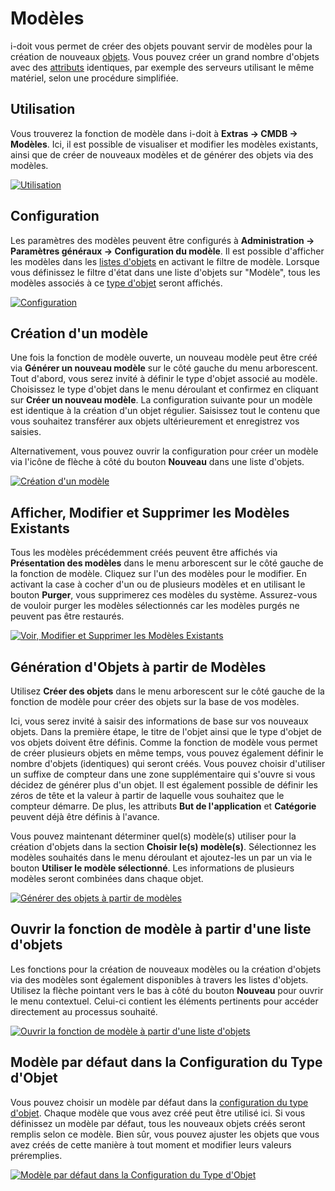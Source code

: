 # Modèles

i-doit vous permet de créer des objets pouvant servir de modèles pour la création de nouveaux [objets](../glossary.md). Vous pouvez créer un grand nombre d'objets avec des [attributs](../glossary.md) identiques, par exemple des serveurs utilisant le même matériel, selon une procédure simplifiée.

Utilisation
----------

Vous trouverez la fonction de modèle dans i-doit à **Extras → CMDB → Modèles**. Ici, il est possible de visualiser et modifier les modèles existants, ainsi que de créer de nouveaux modèles et de générer des objets via des modèles.

[![Utilisation](../assets/images/en/efficient-documentation/templates/1-te.png)](../assets/images/en/efficient-documentation/templates/1-te.png)

Configuration
-------------

Les paramètres des modèles peuvent être configurés à **Administration → Paramètres généraux → Configuration du modèle**. Il est possible d'afficher les modèles dans les [listes d'objets](../basics/object-list/index.md) en activant le filtre de modèle. Lorsque vous définissez le filtre d'état dans une liste d'objets sur "Modèle", tous les modèles associés à ce [type d'objet](../basics/structure-of-the-it-documentation.md) seront affichés.

[![Configuration](../assets/images/en/efficient-documentation/templates/2-te.png)](../assets/images/en/efficient-documentation/templates/2-te.png)

Création d'un modèle
-------------------

Une fois la fonction de modèle ouverte, un nouveau modèle peut être créé via **Générer un nouveau modèle** sur le côté gauche du menu arborescent. Tout d'abord, vous serez invité à définir le type d'objet associé au modèle. Choisissez le type d'objet dans le menu déroulant et confirmez en cliquant sur **Créer un nouveau modèle**. La configuration suivante pour un modèle est identique à la création d'un objet régulier. Saisissez tout le contenu que vous souhaitez transférer aux objets ultérieurement et enregistrez vos saisies.

Alternativement, vous pouvez ouvrir la configuration pour créer un modèle via l'icône de flèche à côté du bouton **Nouveau** dans une liste d'objets.

[![Création d'un modèle](../assets/images/en/efficient-documentation/templates/3-te.png)](../assets/images/en/efficient-documentation/templates/3-te.png)

Afficher, Modifier et Supprimer les Modèles Existants
-----------------------------------------------------

Tous les modèles précédemment créés peuvent être affichés via **Présentation des modèles** dans le menu arborescent sur le côté gauche de la fonction de modèle. Cliquez sur l'un des modèles pour le modifier. En activant la case à cocher d'un ou de plusieurs modèles et en utilisant le bouton **Purger**, vous supprimerez ces modèles du système. Assurez-vous de vouloir purger les modèles sélectionnés car les modèles purgés ne peuvent pas être restaurés.

[![Voir, Modifier et Supprimer les Modèles Existants](../assets/images/en/efficient-documentation/templates/4-te.png)](../assets/images/en/efficient-documentation/templates/4-te.png)

Génération d'Objets à partir de Modèles
----------------------------------------

Utilisez **Créer des objets** dans le menu arborescent sur le côté gauche de la fonction de modèle pour créer des objets sur la base de vos modèles.

Ici, vous serez invité à saisir des informations de base sur vos nouveaux objets. Dans la première étape, le titre de l'objet ainsi que le type d'objet de vos objets doivent être définis. Comme la fonction de modèle vous permet de créer plusieurs objets en même temps, vous pouvez également définir le nombre d'objets (identiques) qui seront créés. Vous pouvez choisir d'utiliser un suffixe de compteur dans une zone supplémentaire qui s'ouvre si vous décidez de générer plus d'un objet. Il est également possible de définir les zéros de tête et la valeur à partir de laquelle vous souhaitez que le compteur démarre. De plus, les attributs **But de l'application** et **Catégorie** peuvent déjà être définis à l'avance.

Vous pouvez maintenant déterminer quel(s) modèle(s) utiliser pour la création d'objets dans la section **Choisir le(s) modèle(s)**. Sélectionnez les modèles souhaités dans le menu déroulant et ajoutez-les un par un via le bouton **Utiliser le modèle sélectionné**. Les informations de plusieurs modèles seront combinées dans chaque objet.

[![Générer des objets à partir de modèles](../assets/images/en/efficient-documentation/templates/5-te.png)](../assets/images/en/efficient-documentation/templates/5-te.png)

Ouvrir la fonction de modèle à partir d'une liste d'objets
-----------------------------------------------------------

Les fonctions pour la création de nouveaux modèles ou la création d'objets via des modèles sont également disponibles à travers les listes d'objets. Utilisez la flèche pointant vers le bas à côté du bouton **Nouveau** pour ouvrir le menu contextuel. Celui-ci contient les éléments pertinents pour accéder directement au processus souhaité.

[![Ouvrir la fonction de modèle à partir d'une liste d'objets](../assets/images/en/efficient-documentation/templates/6-te.png)](../assets/images/en/efficient-documentation/templates/6-te.png)

Modèle par défaut dans la Configuration du Type d'Objet
-------------------------------------------------

Vous pouvez choisir un modèle par défaut dans la [configuration du type d'objet](../basics/custom-object-types.md). Chaque modèle que vous avez créé peut être utilisé ici. Si vous définissez un modèle par défaut, tous les nouveaux objets créés seront remplis selon ce modèle. Bien sûr, vous pouvez ajuster les objets que vous avez créés de cette manière à tout moment et modifier leurs valeurs préremplies.

[![Modèle par défaut dans la Configuration du Type d'Objet](../assets/images/en/efficient-documentation/templates/7-te.png)](../assets/images/en/efficient-documentation/templates/7-te.png)
